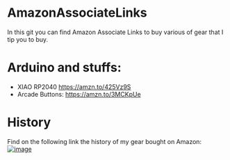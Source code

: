 # AmazonAssociateLinks
In this git you can find Amazon Associate Links to buy various of gear that I tip you to buy.



# Arduino and stuffs:

- XIAO RP2040 https://amzn.to/425Vz9S 
- Arcade Buttons: https://amzn.to/3MCKpUe


# History 

Find on the following link the history of my gear bought on Amazon:
[![image](https://github.com/EloiStree/AmazonAssociateLinks/assets/20149493/0ee61ebc-a4c9-4930-9024-1ac0476bca83)](Boughthistory.md)
